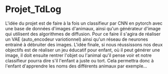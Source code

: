 # Projet_TdLog
L'idée du projet est de faire à la fois un classifieur par CNN en pytorch avec une base de données d'images d'animaux, ainsi qu'un générateur d'image qui utilisent des algorithmes de diffusion. Pour ce faire
il s'agira de réaliser un VAE (auto_encodeur variotionnel) ainsi qu'un réseau de neurones entrainé à débruiter des images.
L'idée finale, si nous réussissons nos deux objectifs est de réaliser un jeu éducatif pour enfant, où il peut générer une image, il doit ensuite rentrer l'objet ou l'animal qu'il pense voir et notre classifieur
pourra dire s'il l'enfant a juste ou tort. Cela permettra donc à l'enfant d'apprendre les noms des différents animaux par exemple... 
